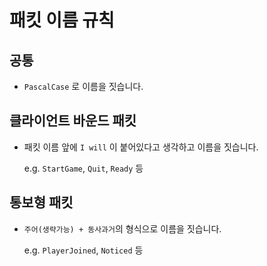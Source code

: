 # 패킷 이름 규칙

## 공통

- `PascalCase` 로 이름을 짓습니다.

## 클라이언트 바운드 패킷

- 패킷 이름 앞에 `I will` 이 붙어있다고 생각하고 이름을 짓습니다.

  e.g. `StartGame`, `Quit`, `Ready` 등

## 통보형 패킷

- `주어(생략가능) + 동사과거`의 형식으로 이름을 짓습니다.

  e.g. `PlayerJoined`, `Noticed` 등
